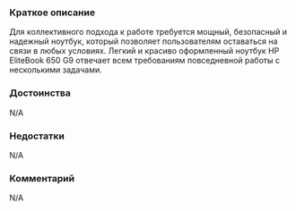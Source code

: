 ### **Краткое описание**
Для коллективного подхода к работе требуется мощный, безопасный и надежный ноутбук, который позволяет пользователям оставаться на связи в любых условиях. Легкий и красиво оформленный ноутбук HP EliteBook 650 G9 отвечает всем требованиям повседневной работы с несколькими задачами.

### **Достоинства**
N/A

### **Недостатки**
N/A

### **Комментарий**
N/A
